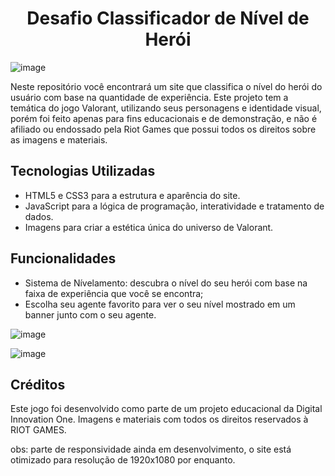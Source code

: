 <h1 align="center">Desafio Classificador de Nível de Herói</h1>

![image](https://github.com/user-attachments/assets/d7da219d-4be8-4457-8b56-d94ae2c75cc3)

Neste repositório você encontrará um site que classifica o nível do herói do usuário com base na quantidade de experiência. 
Este projeto tem a temática do jogo Valorant, utilizando seus personagens e identidade visual, porém foi feito apenas para fins educacionais e de demonstração, e não é afiliado ou endossado pela Riot Games que possui todos os direitos sobre as imagens e materiais.

## Tecnologias Utilizadas
* HTML5 e CSS3 para a estrutura e aparência do site.
* JavaScript para a lógica de programação, interatividade e tratamento de dados.
* Imagens para criar a estética única do universo de Valorant.

## Funcionalidades
* Sistema de Nívelamento: descubra o nível do seu herói com base na faixa de experiência que você se encontra;
* Escolha seu agente favorito para ver o seu nível mostrado em um banner junto com o seu agente.

![image](https://github.com/user-attachments/assets/c2065b62-eb2b-4504-a807-a37a0eb09d76)

![image](https://github.com/user-attachments/assets/6f327a42-8720-4e1e-b59d-4a754e7a357b)

## Créditos
Este jogo foi desenvolvido como parte de um projeto educacional da Digital Innovation One. 
Imagens e materiais com todos os direitos reservados à RIOT GAMES.

obs: parte de responsividade ainda em desenvolvimento, o site está otimizado para resolução de 1920x1080 por enquanto.
